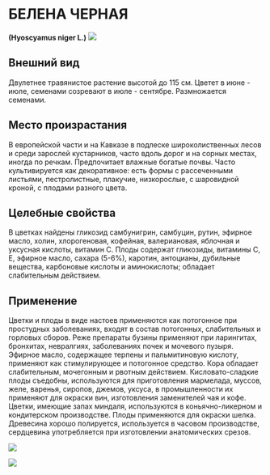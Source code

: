 # БЕЛЕНА ЧЕРНАЯ
**(Hyoscyamus niger L.)**
![](Белена%20черная1.jpg)

## Внешний вид
Двулетнее травянистое растение высотой до 115 см. Цветет в июне - июле, семенами созревают в июле - сентябре. Размножается семенами.      

## Место произрастания
В европейской части и на Кавказе в подлеске широколиственных лесов и среди зарослей кустарников, часто вдоль дорог и на сорных местах, иногда по речкам. Предпочитает влажные богатые почвы. Часто культивируется как декоративное: есть формы с рассеченными листьями, пестролистные, плакучие, низкорослые, с шаровидной кроной, с плодами разного цвета.

## Целебные свойства
В цветках найдены гликозид самбунигрин, самбуцин, рутин, эфирное масло, холин, хлорогеновая, кофейная, валериановая, яблочная и уксусная кислоты, витамин С. Плоды содержат гликозиды, витамины С, Е, эфирное масло, сахара (5-6%), каротин, антоцианы, дубильные вещества, карбоновые кислоты и аминокислоты; обладает слабительным действием.

## Применение
Цветки и плоды в виде настоев применяются как потогонное при простудных заболеваниях, входят в состав потогонных, слабительных и горловых сборов. Реже препараты бузины применяют при ларингитах, бронхитах, невралгиях, заболеваниях почек и мочевого пузыря. Эфирное масло, содержащее терпены и пальмитиновую кислоту, применяют как стимулирующее и потогонное средство. Кора обладает слабительным, мочегонным и рвотным действием. Кисловато-сладкие плоды съедобны, используются для приготовления мармелада, муссов, желе, варенья, сиропов, джемов, уксуса, в промышленности их применяют для окраски вин, изготовления заменителей чая и кофе. Цветки, имеющие запах миндаля, используются в коньячно-ликерном и кондитерском производстве. Плоды применяются для окраски шелка. Древесина хорошо полируется, используется в часовом производстве, сердцевина употребляется при изготовлении анатомических срезов.    

![](Белена%20черная.jpg)

![](belena3.gif) 
